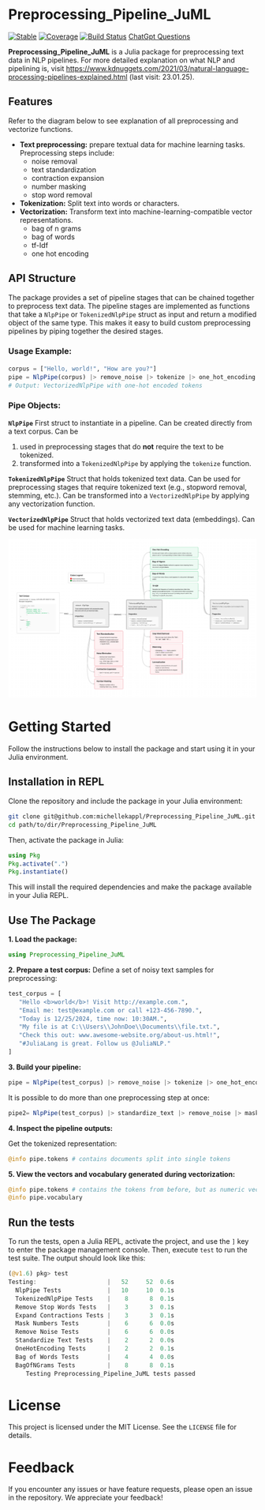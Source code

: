 # Preprocessing_Pipeline_JuML

[![Stable](https://img.shields.io/badge/docs-stable-blue.svg)](https://michellekappl.github.io/Preprocessing_Pipeline_JuML)
[![Coverage](https://codecov.io/gh/michellekappl/Preprocessing_Pipeline_JuML/branch/main/graph/badge.svg)](https://codecov.io/gh/michellekappl/Preprocessing_Pipeline_JuML)
[![Build Status](https://github.com/michellekappl/Preprocessing_Pipeline_JuML/actions/workflows/CI.yml/badge.svg?branch=main)](https://github.com/michellekappl/Preprocessing_Pipeline_JuML/actions/workflows/CI.yml?query=branch%3Amain)
[ChatGpt Questions](https://github.com/michellekappl/Preprocessing_Pipeline_JuML/CHATGPT_QUESTIONS.md)


**Preprocessing_Pipeline_JuML** is a Julia package for preprocessing text data in NLP pipelines. For more detailed explanation on what NLP and pipelining is, visit https://www.kdnuggets.com/2021/03/natural-language-processing-pipelines-explained.html (last visit: 23.01.25).

## Features
Refer to the diagram below to see explanation of all preprocessing and vectorize functions.
- **Text preprocessing:** prepare textual data for machine learning tasks. Preprocessing steps include:
  - noise removal 
  - text standardization
  - contraction expansion 
  - number masking 
  - stop word removal 
- **Tokenization:** Split text into words or characters.
- **Vectorization:** Transform text into machine-learning-compatible vector representations.
  - bag of n grams 
  - bag of words
  - tf-Idf
  - one hot encoding

## API Structure
The package provides a set of pipeline stages that can be chained together to preprocess text data. The pipeline stages are implemented as functions that take a `NlpPipe` or `TokenizedNlpPipe` struct as input and return a modified object of the same type. This makes it easy to build custom preprocessing pipelines by piping together the desired stages.

### Usage Example:
```julia
corpus = ["Hello, world!", "How are you?"]
pipe = NlpPipe(corpus) |> remove_noise |> tokenize |> one_hot_encoding
# Output: VectorizedNlpPipe with one-hot encoded tokens
```

### Pipe Objects:

**`NlpPipe`** First struct to instantiate in a pipeline. Can be created directly from a text corpus. Can be 
1. used in preprocessing stages that do **not** require the text to be tokenized.
2. transformed into a `TokenizedNlpPipe` by applying the `tokenize` function.

**`TokenizedNlpPipe`** Struct that holds tokenized text data. Can be used for preprocessing stages that require tokenized text (e.g., stopword removal, stemming, etc.). Can be transformed into a `VectorizedNlpPipe` by applying any vectorization function.

**`VectorizedNlpPipe`** Struct that holds vectorized text data (embeddings). Can be used for machine learning tasks.

![Pipeline Diagram](docs/images/pipeline_diagram.png)

# Getting Started
Follow the instructions below to install the package and start using it in your Julia environment.

## Installation in REPL
Clone the repository and include the package in your Julia environment:

```bash
git clone git@github.com:michellekappl/Preprocessing_Pipeline_JuML.git
cd path/to/dir/Preprocessing_Pipeline_JuML
```

Then, activate the package in Julia:

```julia
using Pkg
Pkg.activate(".") 
Pkg.instantiate()
```
This will install the required dependencies and make the package available in your Julia REPL.

## Use The Package
**1. Load the package:**
```julia
using Preprocessing_Pipeline_JuML
```

**2. Prepare a test corpus:**
Define a set of noisy text samples for preprocessing:
```julia
test_corpus = [
   "Hello <b>world</b>! Visit http://example.com.",
   "Email me: test@example.com or call +123-456-7890.",
   "Today is 12/25/2024, time now: 10:30AM.",
   "My file is at C:\\Users\\JohnDoe\\Documents\\file.txt.",
   "Check this out: www.awesome-website.org/about-us.html!",
   "#JuliaLang is great. Follow us @JuliaNLP."
]
```

**3. Build your pipeline:**

```julia
pipe = NlpPipe(test_corpus) |> remove_noise |> tokenize |> one_hot_encoding
```
It is possible to do more than one preprocessing step at once:

```julia
pipe2= NlpPipe(test_corpus) |> standardize_text |> remove_noise |> mask_numbers |> tokenize |> bag_of_words
``` 

**4. Inspect the pipeline outputs:**

Get the tokenized representation:

```julia
@info pipe.tokens # contains documents split into single tokens
```

**5. View the vectors and vocabulary generated during vectorization:**

```julia
@info pipe.tokens # contains the tokens from before, but as numeric vectors
@info pipe.vocabulary
```

## Run the tests
To run the tests, open a Julia REPL, activate the project, and use the `]` key to enter the package management console. Then, execute `test` to run the test suite.
The output should look like this:

```julia repl
(@v1.6) pkg> test
Testing:                    |   52     52  0.6s
  NlpPipe Tests             |   10     10  0.1s
  TokenizedNlpPipe Tests    |    8      8  0.1s
  Remove Stop Words Tests   |    3      3  0.1s
  Expand Contractions Tests |    3      3  0.1s
  Mask Numbers Tests        |    6      6  0.0s
  Remove Noise Tests        |    6      6  0.0s
  Standardize Text Tests    |    2      2  0.0s
  OneHotEncoding Tests      |    2      2  0.1s
  Bag of Words Tests        |    4      4  0.0s
  BagOfNGrams Tests         |    8      8  0.1s
     Testing Preprocessing_Pipeline_JuML tests passed
```


# **License**

This project is licensed under the MIT License. See the `LICENSE` file for details.

# **Feedback**

If you encounter any issues or have feature requests, please open an issue in the repository. We appreciate your feedback!
